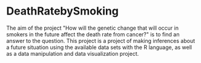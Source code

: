 # DeathRatebySmoking
The aim of the project "How will the genetic change that will occur in smokers in the future affect the death rate from cancer?" is to find an answer to the question. This project is a project of making inferences about a future situation using the available data sets with the R language, as well as a data manipulation and data visualization project.

